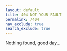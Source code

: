 ```yaml
---
layout: default
title: 404 NOT YOUR FAULT
permalink: /404
nav_exclude: true
search_exclude: true
---
```


<script type="text/javascript">
  setTimeout(function () {
    window.location.replace("/wikis");
  }, 5000);
</script>

<span id="jinrishici-sentence">Nothing found, good day...</span>
<script src="https://sdk.jinrishici.com/v2/browser/jinrishici.js" charset="utf-8"></script>
